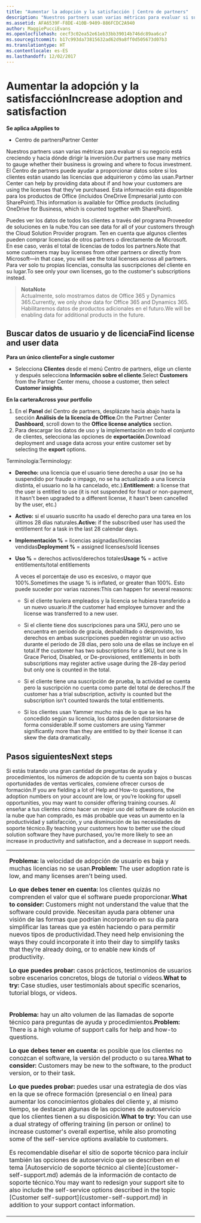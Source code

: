 ```yaml
---
title: "Aumentar la adopción y la satisfacción | Centro de partners"
description: "Nuestros partners usan varias métricas para evaluar si su negocio está creciendo y hacia dónde dirigir la inversión. El Centro de partners puede ayudar a proporcionar datos sobre si los clientes están usando las licencias que adquirieron y cómo las usan."
ms.assetid: AFA6539F-F8DE-410B-9409-886FCDC2A940
author: MaggiePucciEvans
ms.openlocfilehash: cecf3c02ea52e61eb33bb39014b746dc89aa6ca7
ms.sourcegitcommit: b17c993da73815632ad62d9a8ff0d505673d07b3
ms.translationtype: HT
ms.contentlocale: es-ES
ms.lasthandoff: 12/02/2017
---
```

# <a name="increase-adoption-and-satisfaction"></a><span data-ttu-id="41264-104">Aumentar la adopción y la satisfacción</span><span class="sxs-lookup"><span data-stu-id="41264-104">Increase adoption and satisfaction</span></span>

**<span data-ttu-id="41264-105">Se aplica a</span><span class="sxs-lookup"><span data-stu-id="41264-105">Applies to</span></span>**

-  <span data-ttu-id="41264-106">Centro de partners</span><span class="sxs-lookup"><span data-stu-id="41264-106">Partner Center</span></span>

<span data-ttu-id="41264-107">Nuestros partners usan varias métricas para evaluar si su negocio está creciendo y hacia dónde dirigir la inversión.</span><span class="sxs-lookup"><span data-stu-id="41264-107">Our partners use many metrics to gauge whether their business is growing and where to focus investment.</span></span> <span data-ttu-id="41264-108">El Centro de partners puede ayudar a proporcionar datos sobre si los clientes están usando las licencias que adquirieron y cómo las usan.</span><span class="sxs-lookup"><span data-stu-id="41264-108">Partner Center can help by providing data about if and how your customers are using the licenses that they've purchased.</span></span> <span data-ttu-id="41264-109">Esta información está disponible para los productos de Office (incluidos OneDrive Empresarial junto con SharePoint).</span><span class="sxs-lookup"><span data-stu-id="41264-109">This information is available for Office products (including OneDrive for Business, which is counted together with SharePoint).</span></span>

<span data-ttu-id="41264-110">Puedes ver los datos de todos los clientes a través del programa Proveedor de soluciones en la nube.</span><span class="sxs-lookup"><span data-stu-id="41264-110">You can see data for all of your customers through the Cloud Solution Provider program.</span></span> <span data-ttu-id="41264-111">Ten en cuenta que algunos clientes pueden comprar licencias de otros partners o directamente de Microsoft. En ese caso, verás el total de licencias de todos los partners.</span><span class="sxs-lookup"><span data-stu-id="41264-111">Note that some customers may buy licenses from other partners or directly from Microsoft—in that case, you will see the total licenses across all partners.</span></span> <span data-ttu-id="41264-112">Para ver solo tu propias licencias, consulta las suscripciones del cliente en su lugar.</span><span class="sxs-lookup"><span data-stu-id="41264-112">To see only your own licenses, go to the customer's subscriptions instead.</span></span>

>**<span data-ttu-id="41264-113">Nota</span><span class="sxs-lookup"><span data-stu-id="41264-113">Note</span></span>**<br> <span data-ttu-id="41264-114">Actualmente, solo mostramos datos de Office 365 y Dynamics 365.</span><span class="sxs-lookup"><span data-stu-id="41264-114">Currently, we only show data for Office 365 and Dynamics 365.</span></span> <span data-ttu-id="41264-115">Habilitaremos datos de productos adicionales en el futuro.</span><span class="sxs-lookup"><span data-stu-id="41264-115">We will be enabling data for additional products in the future.</span></span>

## <a name="find-license-and-user-data"></a><span data-ttu-id="41264-116">Buscar datos de usuario y de licencia</span><span class="sxs-lookup"><span data-stu-id="41264-116">Find license and user data</span></span>


**<span data-ttu-id="41264-117">Para un único cliente</span><span class="sxs-lookup"><span data-stu-id="41264-117">For a single customer</span></span>**

-   <span data-ttu-id="41264-118">Selecciona **Clientes** desde el menú Centro de partners, elige un cliente y después selecciona **Información sobre el cliente**.</span><span class="sxs-lookup"><span data-stu-id="41264-118">Select **Customers** from the Partner Center menu, choose a customer, then select **Customer insights**.</span></span>

**<span data-ttu-id="41264-119">En la cartera</span><span class="sxs-lookup"><span data-stu-id="41264-119">Across your portfolio</span></span>**

1.  <span data-ttu-id="41264-120">En el **Panel** del Centro de partners, desplázate hacia abajo hasta la sección **Análisis de la licencia de Office**.</span><span class="sxs-lookup"><span data-stu-id="41264-120">On the Partner Center **Dashboard**, scroll down to the **Office license analytics** section.</span></span>
2.  <span data-ttu-id="41264-121">Para descargar los datos de uso y la implementación en todo el conjunto de clientes, selecciona las opciones de **exportación**.</span><span class="sxs-lookup"><span data-stu-id="41264-121">Download deployment and usage data across your entire customer set by selecting the **export** options.</span></span>

<span data-ttu-id="41264-122">Terminología:</span><span class="sxs-lookup"><span data-stu-id="41264-122">Terminology:</span></span>

-   <span data-ttu-id="41264-123">**Derecho:** una licencia que el usuario tiene derecho a usar (no se ha suspendido por fraude o impago, no se ha actualizado a una licencia distinta, el usuario no la ha cancelado, etc.).</span><span class="sxs-lookup"><span data-stu-id="41264-123">**Entitlement:** a license that the user is entitled to use (it is not suspended for fraud or non-payment, it hasn't been upgraded to a different license, it hasn't been cancelled by the user, etc.)</span></span>

-   <span data-ttu-id="41264-124">**Activo:** si el usuario suscrito ha usado el derecho para una tarea en los últimos 28 días naturales.</span><span class="sxs-lookup"><span data-stu-id="41264-124">**Active:** if the subscribed user has used the entitlement for a task in the last 28 calendar days.</span></span>

-   <span data-ttu-id="41264-125">**Implementación %** = licencias asignadas/licencias vendidas</span><span class="sxs-lookup"><span data-stu-id="41264-125">**Deployment %** = assigned licenses/sold licenses</span></span>

-   <span data-ttu-id="41264-126">**Uso %** = derechos activos/derechos totales</span><span class="sxs-lookup"><span data-stu-id="41264-126">**Usage %** = active entitlements/total entitlements</span></span>

    <span data-ttu-id="41264-127">A veces el porcentaje de uso es excesivo, o mayor que 100%.</span><span class="sxs-lookup"><span data-stu-id="41264-127">Sometimes the usage % is inflated, or greater than 100%.</span></span> <span data-ttu-id="41264-128">Esto puede suceder por varias razones:</span><span class="sxs-lookup"><span data-stu-id="41264-128">This can happen for several reasons:</span></span>

    -   <span data-ttu-id="41264-129">Si el cliente tuviera empleados y la licencia se hubiera transferido a un nuevo usuario.</span><span class="sxs-lookup"><span data-stu-id="41264-129">If the customer had employee turnover and the license was transferred to a new user.</span></span>

    -   <span data-ttu-id="41264-130">Si el cliente tiene dos suscripciones para una SKU, pero uno se encuentra en período de gracia, deshabilitado o desprovisto, los derechos en ambas suscripciones pueden registrar un uso activo durante el período de 28 días, pero solo una de ellas se incluye en el total.</span><span class="sxs-lookup"><span data-stu-id="41264-130">If the customer has two subscriptions for a SKU, but one is In Grace Period, Disabled, or De-provisioned, entitlements in both subscriptions may register active usage during the 28-day period but only one is counted in the total.</span></span>

    -   <span data-ttu-id="41264-131">Si el cliente tiene una suscripción de prueba, la actividad se cuenta pero la suscripción no cuenta como parte del total de derechos.</span><span class="sxs-lookup"><span data-stu-id="41264-131">If the customer has a trial subscription, activity is counted but the subscription isn't counted towards the total entitlements.</span></span>

    -   <span data-ttu-id="41264-132">Si los clientes usan Yammer mucho más de lo que se les ha concedido según su licencia, los datos pueden distorsionarse de forma considerable.</span><span class="sxs-lookup"><span data-stu-id="41264-132">If some customers are using Yammer significantly more than they are entitled to by their license it can skew the data dramatically.</span></span>

## <a name="next-steps"></a><span data-ttu-id="41264-133">Pasos siguientes</span><span class="sxs-lookup"><span data-stu-id="41264-133">Next steps</span></span>


<span data-ttu-id="41264-134">Si estás tratando una gran cantidad de preguntas de ayuda y procedimientos, los números de adopción de tu cuenta son bajos o buscas oportunidades de ventas verticales, conviene ofrecer cursos de formación.</span><span class="sxs-lookup"><span data-stu-id="41264-134">If you are fielding a lot of Help and How-to questions, the adoption numbers on your account are low, or you’re looking for upsell opportunities, you may want to consider offering training courses.</span></span> <span data-ttu-id="41264-135">Al enseñar a tus clientes cómo hacer un mejor uso del software de solución en la nube que han comprado, es más probable que veas un aumento en la productividad y satisfacción, y una disminución de las necesidades de soporte técnico.</span><span class="sxs-lookup"><span data-stu-id="41264-135">By teaching your customers how to better use the cloud solution software they have purchased, you’re more likely to see an increase in productivity and satisfaction, and a decrease in support needs.</span></span>

<table>
<colgroup>
<col width="100%" />
</colgroup>
<tbody>
<tr class="odd">
<td><p><span data-ttu-id="41264-136"><strong>Problema:</strong> la velocidad de adopción de usuario es baja y muchas licencias no se usan.</span><span class="sxs-lookup"><span data-stu-id="41264-136"><strong>Problem:</strong> The user adoption rate is low, and many licenses aren't being used.</span></span></p>
<p><span data-ttu-id="41264-137"><strong>Lo que debes tener en cuenta:</strong> los clientes quizás no comprenden el valor que el software puede proporcionar.</span><span class="sxs-lookup"><span data-stu-id="41264-137"><strong>What to consider:</strong> Customers might not understand the value that the software could provide.</span></span> <span data-ttu-id="41264-138">Necesitan ayuda para obtener una visión de las formas que podrían incorporarlo en su día para simplificar las tareas que ya estén haciendo o para permitir nuevos tipos de productividad.</span><span class="sxs-lookup"><span data-stu-id="41264-138">They need help envisioning the ways they could incorporate it into their day to simplify tasks that they’re already doing, or to enable new kinds of productivity.</span></span></p>
<p><span data-ttu-id="41264-139"><strong>Lo que puedes probar:</strong> casos prácticos, testimonios de usuarios sobre escenarios concretos, blogs de tutorial o vídeos.</span><span class="sxs-lookup"><span data-stu-id="41264-139"><strong>What to try:</strong> Case studies, user testimonials about specific scenarios, tutorial blogs, or videos.</span></span></p></td>
</tr>
<tr class="even">
<td><p><span data-ttu-id="41264-140"><strong>Problema:</strong> hay un alto volumen de las llamadas de soporte técnico para preguntas de ayuda y procedimientos.</span><span class="sxs-lookup"><span data-stu-id="41264-140"><strong>Problem:</strong> There is a high volume of support calls for help and how-to questions.</span></span></p>
<p><span data-ttu-id="41264-141"><strong>Lo que debes tener en cuenta:</strong> es posible que los clientes no conozcan el software, la versión del producto o su tarea.</span><span class="sxs-lookup"><span data-stu-id="41264-141"><strong>What to consider:</strong> Customers may be new to the software, to the product version, or to their task.</span></span></p>
<p><span data-ttu-id="41264-142"><strong>Lo que puedes probar:</strong> puedes usar una estrategia de dos vías en la que se ofrece formación (presencial o en línea) para aumentar los conocimientos globales del cliente y, al mismo tiempo, se destacan algunas de las opciones de autoservicio que los clientes tienen a su disposición.</span><span class="sxs-lookup"><span data-stu-id="41264-142"><strong>What to try:</strong> You can use a dual strategy of offering training (in person or online) to increase customer's overall expertise, while also promoting some of the self-service options available to customers.</span></span></p>
<p><span data-ttu-id="41264-143">Es recomendable diseñar el sitio de soporte técnico para incluir también las opciones de autoservicio que se describen en el tema [Autoservicio de soporte técnico al cliente](customer-self-support.md) además de la información de contacto de soporte técnico.</span><span class="sxs-lookup"><span data-stu-id="41264-143">You may want to redesign your support site to also include the self-service options described in the topic [Customer self-support](customer-self-support.md) in addition to your support contact information.</span></span></p></td>
</tr>
</tbody>
</table>

 

 

 



